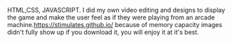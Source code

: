 HTML,CSS, JAVASCRIPT. I did my own video editing and designs to display the game and make the user feel as if they were playing from an arcade machine.https://stimulates.github.io/    because of memory capacity images didn't fully show up if you download it, you will enjoy it at it's best.
